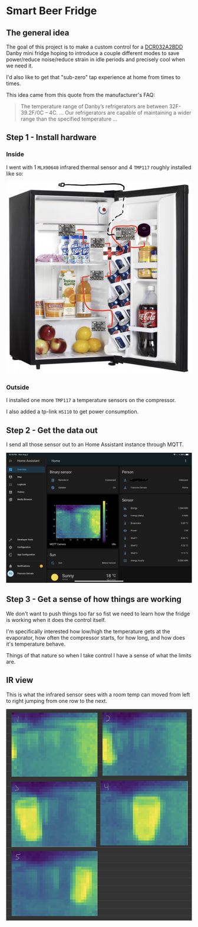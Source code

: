 # Smart Beer Fridge

## The general idea

The goal of this project is to make a custom control for a [DCR032A2BDD](https://www.danby.com/products/compact-refrigerators/dcr032a2bdd/) Danby mini fridge
hoping to introduce a couple different modes to save power/reduce noise/reduce strain in
idle periods and precisely cool when we need it.

I'd also like to get that "sub-zero" tap experience at home from times to times.

This idea came from this quote from the manufacturer's FAQ:

> The temperature range of Danby’s refrigerators are between 32F-39.2F/0C – 4C.
> ...
> Our refrigerators are capable of maintaining a wider range than the specified temperature
> ...

## Step 1 - Install hardware

### Inside

I went with 1 `MLX90640` infrared thermal sensor and 4 `TMP117` roughly installed
like so:

![Inside Sensors](assets/img/inside-sensors.jpg)

### Outside

I installed one more `TMP117` a temperature sensors on the compressor.

I also added a tp-link `HS110` to get power consumption.

## Step 2 - Get the data out

I send all those sensor out to an Home Assistant instance through MQTT.

![Dashboard](assets/img/ha-overview.png)

## Step 3 - Get a sense of how things are working

We don't want to push things too far so fist we need to learn how the fridge is
working when it does the control itself.

I'm specifically interested how low/high the temperature gets at the evaporator,
how often the compressor starts, for how long, and how does it's temperature
behave.

Things of that nature so when I take control I have a sense of what the limits are.

## IR view

This is what the infrared sensor sees with a room temp can moved from left to
right jumping from one row to the next.

![MLX90640](assets/img/ir-view.jpg)
